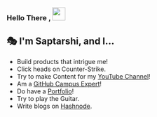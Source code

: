 ### Hello There , <img src="./GOWK.png" style="width: 30px;"/>
## 🎭 I'm Saptarshi, and I...


- Build products that intrigue me!
- Click heads on Counter-Strike.
- Try to make Content for my [YouTube Channel](https://www.youtube.com/@sbk2k1)!
- Am a [GitHub Campus Expert](https://education.github.com/experts)!
- Do have a [Portfolio](https://sbk2k1.tech)!
- Try to play the Guitar.
- Write blogs on [Hashnode](https://highonbugs.sbk2k1.tech/).